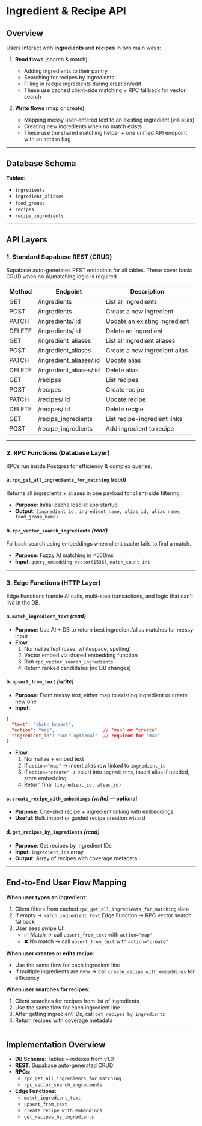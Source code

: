 # Ingredient & Recipe API

## Overview

Users interact with **ingredients** and **recipes** in two main ways:

1. **Read flows** (search & match):
   * Adding ingredients to their pantry
   * Searching for recipes by ingredients
   * Filling in recipe ingredients during creation/edit
   * These use cached client-side matching + RPC fallback for vector search

2. **Write flows** (map or create):
   * Mapping messy user-entered text to an existing ingredient (via alias)
   * Creating new ingredients when no match exists
   * These use the shared matching helper + one unified API endpoint with an `action` flag

---

## Database Schema

**Tables**:
* `ingredients`
* `ingredient_aliases`
* `food_groups`
* `recipes`
* `recipe_ingredients`

---

## API Layers

### 1. **Standard Supabase REST (CRUD)**

Supabase auto-generates REST endpoints for all tables. These cover basic CRUD when no AI/matching logic is required.

| Method | Endpoint                  | Description                   |
| ------ | ------------------------- | ----------------------------- |
| GET    | /ingredients              | List all ingredients          |
| POST   | /ingredients              | Create a new ingredient       |
| PATCH  | /ingredients/:id          | Update an existing ingredient |
| DELETE | /ingredients/:id          | Delete an ingredient          |
| GET    | /ingredient_aliases       | List all ingredient aliases   |
| POST   | /ingredient_aliases       | Create a new ingredient alias |
| PATCH  | /ingredient_aliases/:id   | Update alias                  |
| DELETE | /ingredient_aliases/:id   | Delete alias                  |
| GET    | /recipes                  | List recipes                  |
| POST   | /recipes                  | Create recipe                 |
| PATCH  | /recipes/:id              | Update recipe                 |
| DELETE | /recipes/:id              | Delete recipe                 |
| GET    | /recipe_ingredients       | List recipe-ingredient links  |
| POST   | /recipe_ingredients       | Add ingredient to recipe      |

---

### 2. **RPC Functions (Database Layer)**

RPCs run inside Postgres for efficiency & complex queries.

#### a. `rpc_get_all_ingredients_for_matching` *(read)*

Returns all ingredients + aliases in one payload for client-side filtering.

* **Purpose**: Initial cache load at app startup
* **Output**: `(ingredient_id, ingredient_name, alias_id, alias_name, food_group_name)`

#### b. `rpc_vector_search_ingredients` *(read)*

Fallback search using embeddings when client cache fails to find a match.

* **Purpose**: Fuzzy AI matching in <500ms
* **Input**: `query_embedding vector(1536)`, `match_count int`

---

### 3. **Edge Functions (HTTP Layer)**

Edge Functions handle AI calls, multi-step transactions, and logic that can't live in the DB.

#### a. `match_ingredient_text` *(read)*

* **Purpose**: Use AI + DB to return best ingredient/alias matches for messy input
* **Flow**:
  1. Normalize text (case, whitespace, spelling)
  2. Vector embed via shared embedding function
  3. Run `rpc_vector_search_ingredients`
  4. Return ranked candidates (no DB changes)

#### b. `upsert_from_text` *(write)*

* **Purpose**: From messy text, either map to existing ingredient or create new one
* **Input**:

```json
{
  "text": "chikn breast",
  "action": "map",                  // "map" or "create"
  "ingredient_id": "uuid-optional"  // required for "map"
}
```

* **Flow**:
  1. Normalize + embed text
  2. If `action="map"` → insert alias row linked to `ingredient_id`
  3. If `action="create"` → insert into `ingredients`, insert alias if needed, store embedding
  4. Return final `(ingredient_id, alias_id)`

#### c. `create_recipe_with_embeddings` *(write)* — optional

* **Purpose**: One-shot recipe + ingredient linking with embeddings
* **Useful**: Bulk import or guided recipe creation wizard

#### d. `get_recipes_by_ingredients` *(read)*

* **Purpose**: Get recipes by ingredient IDs
* **Input**: `ingredient_ids` array
* **Output**: Array of recipes with coverage metadata

---

## End-to-End User Flow Mapping

**When user types an ingredient**:

1. Client filters from cached `rpc_get_all_ingredients_for_matching` data
2. If empty → `match_ingredient_text` Edge Function → RPC vector search fallback
3. User sees swipe UI:
   * ✅ Match → call `upsert_from_text` with `action="map"`
   * ❌ No match → call `upsert_from_text` with `action="create"`

**When user creates or edits recipe**:

* Use the same flow for each ingredient line
* If multiple ingredients are new → call `create_recipe_with_embeddings` for efficiency

**When user searches for recipes**:

1. Client searches for recipes from list of ingredients
2. Use the same flow for each ingredient line
3. After getting ingredient IDs, call `get_recipes_by_ingredients`
4. Return recipes with coverage metadata

---

## Implementation Overview

* **DB Schema**: Tables + indexes from v1.0
* **REST**: Supabase auto-generated CRUD
* **RPCs**:
  * `rpc_get_all_ingredients_for_matching`
  * `rpc_vector_search_ingredients`
* **Edge Functions**:
  * `match_ingredient_text`
  * `upsert_from_text`
  * `create_recipe_with_embeddings`
  * `get_recipes_by_ingredients`